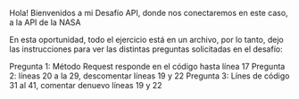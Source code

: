 
Hola! Bienvenidos a mi Desafío API, donde nos conectaremos en este caso, a la API de la NASA 

En esta oportunidad, todo el ejercicio está en un archivo, por lo tanto, dejo las instrucciones para ver las distintas preguntas solicitadas en el desafío:

Pregunta 1: Método Request responde en el código hasta línea 17
Pregunta 2: líneas 20 a la 29, descomentar líneas 19 y 22
Pregunta 3: Línes de código 31 al 41, comentar denuevo líneas 19 y 22

